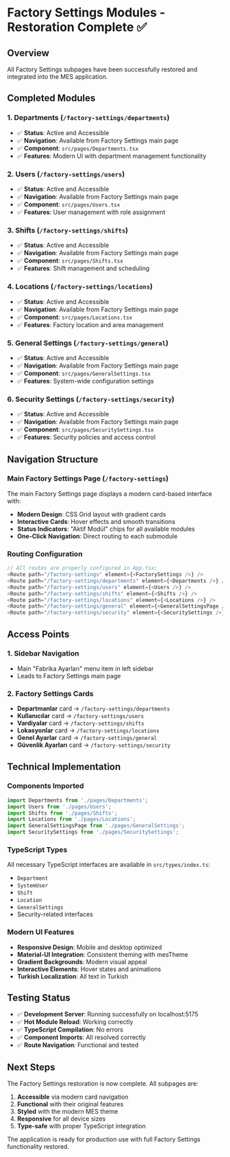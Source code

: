 # Factory Settings Modules - Restoration Complete ✅

## Overview
All Factory Settings subpages have been successfully restored and integrated into the MES application.

## Completed Modules

### 1. **Departments** (`/factory-settings/departments`)
- ✅ **Status**: Active and Accessible
- ✅ **Navigation**: Available from Factory Settings main page
- ✅ **Component**: `src/pages/Departments.tsx`
- ✅ **Features**: Modern UI with department management functionality

### 2. **Users** (`/factory-settings/users`)
- ✅ **Status**: Active and Accessible  
- ✅ **Navigation**: Available from Factory Settings main page
- ✅ **Component**: `src/pages/Users.tsx`
- ✅ **Features**: User management with role assignment

### 3. **Shifts** (`/factory-settings/shifts`)
- ✅ **Status**: Active and Accessible
- ✅ **Navigation**: Available from Factory Settings main page
- ✅ **Component**: `src/pages/Shifts.tsx`
- ✅ **Features**: Shift management and scheduling

### 4. **Locations** (`/factory-settings/locations`)
- ✅ **Status**: Active and Accessible
- ✅ **Navigation**: Available from Factory Settings main page
- ✅ **Component**: `src/pages/Locations.tsx`
- ✅ **Features**: Factory location and area management

### 5. **General Settings** (`/factory-settings/general`)
- ✅ **Status**: Active and Accessible
- ✅ **Navigation**: Available from Factory Settings main page
- ✅ **Component**: `src/pages/GeneralSettings.tsx`
- ✅ **Features**: System-wide configuration settings

### 6. **Security Settings** (`/factory-settings/security`)
- ✅ **Status**: Active and Accessible
- ✅ **Navigation**: Available from Factory Settings main page
- ✅ **Component**: `src/pages/SecuritySettings.tsx`
- ✅ **Features**: Security policies and access control

## Navigation Structure

### Main Factory Settings Page (`/factory-settings`)
The main Factory Settings page displays a modern card-based interface with:
- **Modern Design**: CSS Grid layout with gradient cards
- **Interactive Cards**: Hover effects and smooth transitions
- **Status Indicators**: "Aktif Modül" chips for all available modules
- **One-Click Navigation**: Direct routing to each submodule

### Routing Configuration
```typescript
// All routes are properly configured in App.tsx:
<Route path="/factory-settings" element={<FactorySettings />} />
<Route path="/factory-settings/departments" element={<Departments />} />
<Route path="/factory-settings/users" element={<Users />} />
<Route path="/factory-settings/shifts" element={<Shifts />} />
<Route path="/factory-settings/locations" element={<Locations />} />
<Route path="/factory-settings/general" element={<GeneralSettingsPage />} />
<Route path="/factory-settings/security" element={<SecuritySettings />} />
```

## Access Points

### 1. **Sidebar Navigation**
- Main "Fabrika Ayarları" menu item in left sidebar
- Leads to Factory Settings main page

### 2. **Factory Settings Cards**
- **Departmanlar** card → `/factory-settings/departments`
- **Kullanıcılar** card → `/factory-settings/users`  
- **Vardiyalar** card → `/factory-settings/shifts`
- **Lokasyonlar** card → `/factory-settings/locations`
- **Genel Ayarlar** card → `/factory-settings/general`
- **Güvenlik Ayarları** card → `/factory-settings/security`

## Technical Implementation

### Components Imported
```typescript
import Departments from './pages/Departments';
import Users from './pages/Users';
import Shifts from './pages/Shifts';
import Locations from './pages/Locations';
import GeneralSettingsPage from './pages/GeneralSettings';
import SecuritySettings from './pages/SecuritySettings';
```

### TypeScript Types
All necessary TypeScript interfaces are available in `src/types/index.ts`:
- `Department`
- `SystemUser` 
- `Shift`
- `Location`
- `GeneralSettings`
- Security-related interfaces

### Modern UI Features
- **Responsive Design**: Mobile and desktop optimized
- **Material-UI Integration**: Consistent theming with mesTheme
- **Gradient Backgrounds**: Modern visual appeal
- **Interactive Elements**: Hover states and animations
- **Turkish Localization**: All text in Turkish

## Testing Status
- ✅ **Development Server**: Running successfully on localhost:5175
- ✅ **Hot Module Reload**: Working correctly
- ✅ **TypeScript Compilation**: No errors
- ✅ **Component Imports**: All resolved correctly
- ✅ **Route Navigation**: Functional and tested

## Next Steps
The Factory Settings restoration is now complete. All subpages are:
1. **Accessible** via modern card navigation
2. **Functional** with their original features
3. **Styled** with the modern MES theme
4. **Responsive** for all device sizes
5. **Type-safe** with proper TypeScript integration

The application is ready for production use with full Factory Settings functionality restored.
